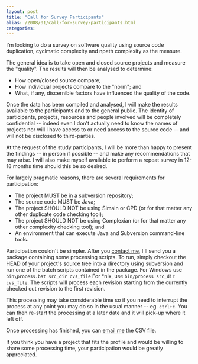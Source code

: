 ```yaml
---
layout: post
title: "Call for Survey Participants"
alias: /2008/01/call-for-survey-participants.html
categories:
---
```

I'm looking to do a survey on software quality using source code duplication, cyclmatic complexity and npath complexity as the measure.

The general idea is to take open and closed source projects and measure the "quality". The results will then be analysed to determine:

* How open/closed source compare;
* How individual projects compare to the "norm"; and
* What, if any, discernible factors have influenced the quality of the code.

Once the data has been compiled and analysed, I will make the results available to the participants and to the general public. The identity of participants, projects, resources and people involved will be completely confidential -- indeed even I don't actually need to know the names of projects nor will I have access to or need access to the source code -- and will not be disclosed to third-parties.

At the request of the study participants, I will be more than happy to present the findings -- in person if possible -- and make any recommendations that may arise. I will also make myself available to perform a repeat survey in 12-18 months time should this be so desired.

For largely pragmatic reasons, there are several requirements for participation:

* The project MUST be in a subversion repository;
* The source code MUST be Java;
* The project SHOULD NOT be using Simain or CPD (or for that matter any other duplicate code checking tool);
* The project SHOULD NOT be using Complexian (or for that matter any other complexity checking tool); and
* An environment that can execute Java and Subversion command-line tools.

Participation couldn't be simpler. After you [contact me](mailto:haruki_zaemon@mac.com), I'll send you a package containing some processing scripts. To run, simply checkout the HEAD of your project's source tree into a directory using subversion and run one of the batch scripts contained in the package. For Windows use `bin\process.bat src_dir cvs_file` For *nix, use `bin/process src_dir cvs_file`. The scripts will process each revision starting from the currently checked out revision to the first revision.

This processing may take considerable time so if you need to interrupt the process at any point you may do so in the usual manner -- eg. `ctrl+c`. You can then re-start the processing at a later date and it will pick-up where it left off.

Once processing has finished, you can [email me](mailto:haruki_zaemon@mac.com) the CSV file.

If you think you have a project that fits the profile and would be willing to share some processing time, your participation would be greatly appreciated.
